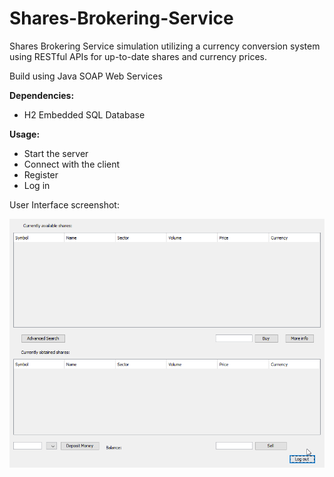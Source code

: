 # Shares-Brokering-Service
Shares Brokering Service simulation utilizing a currency conversion system using RESTful APIs for up-to-date shares and currency prices.

Build using Java SOAP Web Services

**Dependencies:** 
- H2 Embedded SQL Database

**Usage:**  
- Start the server
- Connect with the client
- Register
- Log in

User Interface screenshot:

![User Interface](ScreenShots/UI.png)
